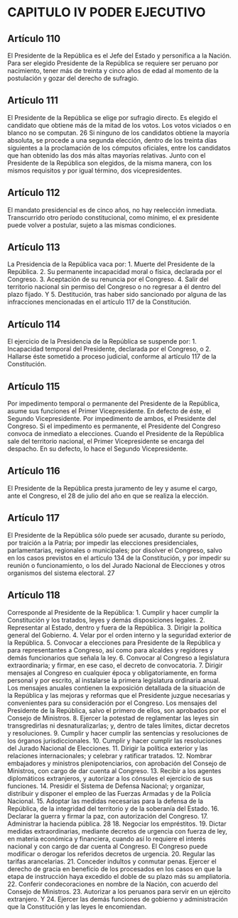# CAPITULO IV PODER EJECUTIVO
## Artículo 110
El Presidente de la República es el Jefe del Estado y personifica a la Nación. Para ser elegido Presidente de la República se requiere ser peruano por nacimiento, tener más de treinta y cinco años de edad al momento de la postulación y gozar del derecho de sufragio. 


## Artículo 111
El Presidente de la República se elige por sufragio directo. Es elegido el candidato que obtiene más de la mitad de los votos. Los votos viciados o en blanco no se computan. 26 Si ninguno de los candidatos obtiene la mayoría absoluta, se procede a una segunda elección, dentro de los treinta días siguientes a la proclamación de los cómputos oficiales, entre los candidatos que han obtenido las dos más altas mayorías relativas. Junto con el Presidente de la República son elegidos, de la misma manera, con los mismos requisitos y por igual término, dos vicepresidentes. 


## Artículo 112
El mandato presidencial es de cinco años, no hay reelección inmediata. Transcurrido otro período constitucional, como mínimo, el ex presidente puede volver a postular, sujeto a las mismas condiciones. 


## Artículo 113
La Presidencia de la República vaca por: 1. Muerte del Presidente de la República. 2. Su permanente incapacidad moral o física, declarada por el Congreso. 3. Aceptación de su renuncia por el Congreso. 4. Salir del territorio nacional sin permiso del Congreso o no regresar a él dentro del plazo fijado. Y 5. Destitución, tras haber sido sancionado por alguna de las infracciones mencionadas en el artículo 117 de la Constitución. 


## Artículo 114
El ejercicio de la Presidencia de la República se suspende por: 1. Incapacidad temporal del Presidente, declarada por el Congreso, o 2. Hallarse éste sometido a proceso judicial, conforme al artículo 117 de la Constitución. 


## Artículo 115
Por impedimento temporal o permanente del Presidente de la República, asume sus funciones el Primer Vicepresidente. En defecto de éste, el Segundo Vicepresidente. Por impedimento de ambos, el Presidente del Congreso. Si el impedimento es permanente, el Presidente del Congreso convoca de inmediato a elecciones. Cuando el Presidente de la República sale del territorio nacional, el Primer Vicepresidente se encarga del despacho. En su defecto, lo hace el Segundo Vicepresidente.  


## Artículo 116
El Presidente de la República presta juramento de ley y asume el cargo, ante el Congreso, el 28 de julio del año en que se realiza la elección. 


## Artículo 117
El Presidente de la República sólo puede ser acusado, durante su período, por traición a la Patria; por impedir las elecciones presidenciales, parlamentarias, regionales o municipales; por disolver el Congreso, salvo en los casos previstos en el artículo 134 de la Constitución, y por impedir su reunión o funcionamiento, o los del Jurado Nacional de Elecciones y otros organismos del sistema electoral. 27 


## Artículo 118
Corresponde al Presidente de la República: 1. Cumplir y hacer cumplir la Constitución y los tratados, leyes y demás disposiciones legales. 2. Representar al Estado, dentro y fuera de la República. 3. Dirigir la política general del Gobierno. 4. Velar por el orden interno y la seguridad exterior de la República. 5. Convocar a elecciones para Presidente de la República y para representantes a Congreso, así como para alcaldes y regidores y demás funcionarios que señala la ley. 6. Convocar al Congreso a legislatura extraordinaria; y firmar, en ese caso, el decreto de convocatoria. 7. Dirigir mensajes al Congreso en cualquier época y obligatoriamente, en forma personal y por escrito, al instalarse la primera legislatura ordinaria anual. Los mensajes anuales contienen la exposición detallada de la situación de la República y las mejoras y reformas que el Presidente juzgue necesarias y convenientes para su consideración por el Congreso. Los mensajes del Presidente de la República, salvo el primero de ellos, son aprobados por el Consejo de Ministros. 8. Ejercer la potestad de reglamentar las leyes sin transgredirlas ni desnaturalizarlas; y, dentro de tales límites, dictar decretos y resoluciones. 9. Cumplir y hacer cumplir las sentencias y resoluciones de los órganos jurisdiccionales. 10. Cumplir y hacer cumplir las resoluciones del Jurado Nacional de Elecciones. 11. Dirigir la política exterior y las relaciones internacionales; y celebrar y ratificar tratados. 12. Nombrar embajadores y ministros plenipotenciarios, con aprobación del Consejo de Ministros, con cargo de dar cuenta al Congreso. 13. Recibir a los agentes diplomáticos extranjeros, y autorizar a los cónsules el ejercicio de sus funciones. 14. Presidir el Sistema de Defensa Nacional; y organizar, distribuir y disponer el empleo de las Fuerzas Armadas y de la Policía Nacional. 15. Adoptar las medidas necesarias para la defensa de la República, de la integridad del territorio y de la soberanía del Estado. 16. Declarar la guerra y firmar la paz, con autorización del Congreso. 17. Administrar la hacienda pública. 28 18. Negociar los empréstitos. 19. Dictar medidas extraordinarias, mediante decretos de urgencia con fuerza de ley, en materia económica y financiera, cuando así lo requiere el interés nacional y con cargo de dar cuenta al Congreso. El Congreso puede modificar o derogar los referidos decretos de urgencia. 20. Regular las tarifas arancelarias. 21. Conceder indultos y conmutar penas. Ejercer el derecho de gracia en beneficio de los procesados en los casos en que la etapa de instrucción haya excedido el doble de su plazo más su ampliatoria. 22. Conferir condecoraciones en nombre de la Nación, con acuerdo del Consejo de Ministros. 23. Autorizar a los peruanos para servir en un ejército extranjero. Y 24. Ejercer las demás funciones de gobierno y administración que la Constitución y las leyes le encomiendan.  

